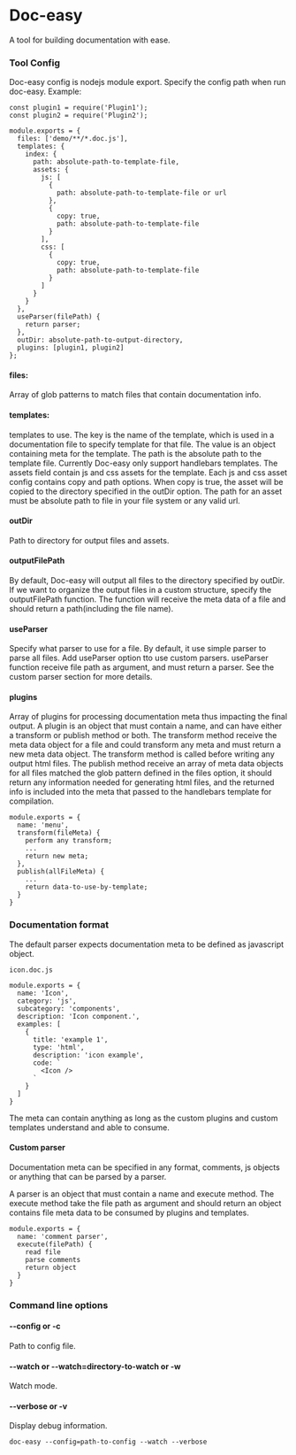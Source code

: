 # Doc-easy
A tool for building documentation with ease.

### Tool Config
Doc-easy config is nodejs module export. Specify the config path when run doc-easy.
Example:
```
const plugin1 = require('Plugin1');
const plugin2 = require('Plugin2');

module.exports = {
  files: ['demo/**/*.doc.js'],
  templates: {
    index: {
      path: absolute-path-to-template-file,
      assets: {
        js: [
          {
            path: absolute-path-to-template-file or url
          },
          {
            copy: true,
            path: absolute-path-to-template-file
          }
        ],
        css: [
          {
            copy: true,
            path: absolute-path-to-template-file
          }
        ]
      }
    }
  },
  useParser(filePath) {
    return parser;
  },
  outDir: absolute-path-to-output-directory,
  plugins: [plugin1, plugin2]
};

```
#### files:
  Array of glob patterns to match files that contain documentation info.

#### templates:
  templates to use. The key is the name of the template, which is used in a documentation file to specify template for that file. The value is an object containing meta for the template. The path is the absolute path to the template file. Currently Doc-easy only support handlebars templates. The assets field contain js and css assets for the template. Each js and css asset config contains copy and path options. When copy is true, the asset will be copied to the directory specified in the outDir option. The path for an asset must be absolute path to file in your file system or any valid url.

#### outDir
  Path to directory for output files and assets.

#### outputFilePath
  By default, Doc-easy will output all files to the directory specified  by outDir.
  If we want to organize the output files in a custom structure, specify the outputFilePath function.
  The function will receive the meta data of a file and should return a path(including the file name).

#### useParser
  Specify what parser to use for a file. By default, it use simple parser to parse all files.
  Add useParser option tto use custom parsers. useParser function receive file path as argument,
  and must return a parser. See the custom parser section for more details.

#### plugins
  Array of plugins for processing documentation meta thus impacting the final output. A plugin is an object that must contain a name, and can have either a transform or publish method or both. The transform method receive the meta data object for a file and could transform any meta and must return a new meta data object. The transform method is called before writing any output html files. The publish method receive an array of meta data objects for all files matched the glob pattern defined in the files option, it should return any information needed for generating html files, and the returned info is included into the meta that passed to the handlebars template for compilation.

```
module.exports = {
  name: 'menu',
  transform(fileMeta) {
    perform any transform;
    ...
    return new meta;
  },
  publish(allFileMeta) {
    ...
    return data-to-use-by-template;
  }
}
```

### Documentation format
The default parser expects documentation meta to be defined as javascript object.
```
icon.doc.js

module.exports = {
  name: 'Icon',
  category: 'js',
  subcategory: 'components',
  description: 'Icon component.',
  examples: [
    {
      title: 'example 1',
      type: 'html',
      description: 'icon example',
      code: `
        <Icon />
      `
    }
  ]
}
```
The meta can contain anything as long as the custom plugins and custom templates understand and able to consume.

#### Custom parser
Documentation meta can be specified in any format, comments, js objects or anything that can be parsed by a parser.

A parser is an object that must contain a name and execute method.
The execute method take the file path as argument and should return an object contains file meta data to be consumed by plugins and templates.

```
module.exports = {
  name: 'comment parser',
  execute(filePath) {
    read file
    parse comments
    return object    
  }
}
```

### Command line options
#### --config or -c
Path to config file.

#### --watch or --watch=directory-to-watch or -w
Watch mode.

#### --verbose or -v
Display debug information.

```
doc-easy --config=path-to-config --watch --verbose
```

